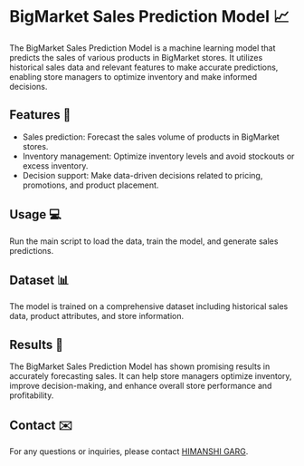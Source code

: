 # BigMarket Sales Prediction Model 📈

The BigMarket Sales Prediction Model is a machine learning model that predicts the sales of various products in BigMarket stores. It utilizes historical sales data and relevant features to make accurate predictions, enabling store managers to optimize inventory and make informed decisions.

## Features 🚀

- Sales prediction: Forecast the sales volume of products in BigMarket stores.
- Inventory management: Optimize inventory levels and avoid stockouts or excess inventory.
- Decision support: Make data-driven decisions related to pricing, promotions, and product placement.

## Usage 💻

 Run the main script to load the data, train the model, and generate sales predictions.

## Dataset 📊

The model is trained on a comprehensive dataset including historical sales data, product attributes, and store information.

## Results 💪

The BigMarket Sales Prediction Model has shown promising results in accurately forecasting sales. It can help store managers optimize inventory, improve decision-making, and enhance overall store performance and profitability.

## Contact ✉️

For any questions or inquiries, please contact [HIMANSHI GARG](mailto:ghimanshi2003@gmail.com).
